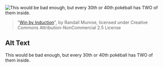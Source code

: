 ![This would be bad enough, but every 30th or 40th pokéball has TWO of them inside.](https://imgs.xkcd.com/comics/win_by_induction.png)
> "[Win by Induction](https://xkcd.com/1516/)", by Randall Munroe, licensed under Creative Commons Attribution-NonCommercial 2.5 License

## Alt Text
This would be bad enough, but every 30th or 40th pokéball has TWO of them inside.
